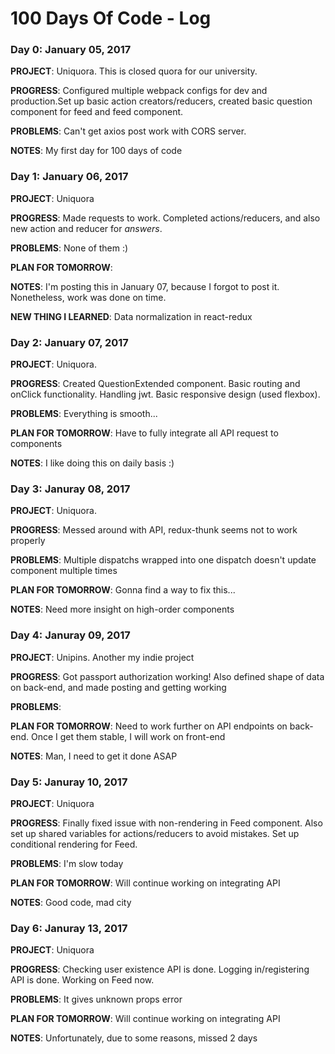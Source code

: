 # 100 Days Of Code - Log

### Day 0: January 05, 2017

**PROJECT**: Uniquora. This is closed quora for our university.

**PROGRESS**: Configured multiple webpack configs for dev and production.Set up basic action creators/reducers, created basic question component for feed and feed component.

**PROBLEMS**: Can't get axios post work with CORS server.

**NOTES**: My first day for 100 days of code

### Day 1: January 06, 2017

**PROJECT**: Uniquora

**PROGRESS**: Made requests to work. Completed actions/reducers, and also new action and reducer for *answers*.

**PROBLEMS**: None of them :)

**PLAN FOR TOMORROW**:

**NOTES**: I'm posting this in January 07, because I forgot to post it. Nonetheless, work was done on time.

**NEW THING I LEARNED**: Data normalization in react-redux

### Day 2: January 07, 2017

**PROJECT**: Uniquora. 

**PROGRESS**: Created QuestionExtended component. Basic routing and onClick functionality. Handling jwt. Basic responsive design (used flexbox).

**PROBLEMS**: Everything is smooth...

**PLAN FOR TOMORROW**: Have to fully integrate all API request to components

**NOTES**: I like doing this on daily basis :)

### Day 3: Januray 08, 2017

**PROJECT**: Uniquora. 

**PROGRESS**: Messed around with API, redux-thunk seems not to work properly

**PROBLEMS**: Multiple dispatchs wrapped into one dispatch doesn't update component multiple times

**PLAN FOR TOMORROW**: Gonna find a way to fix this...

**NOTES**: Need more insight on high-order components

### Day 4: Januray 09, 2017

**PROJECT**: Unipins. Another my indie project

**PROGRESS**: Got passport authorization working! Also defined shape of data on back-end, and made posting and getting working

**PROBLEMS**:

**PLAN FOR TOMORROW**: Need to work further on API endpoints on back-end. Once I get them stable, I will work on front-end

**NOTES**: Man, I need to get it done ASAP

### Day 5: Januray 10, 2017

**PROJECT**: Uniquora

**PROGRESS**: Finally fixed issue with non-rendering in Feed component. Also set up shared variables for actions/reducers to avoid mistakes. Set up conditional rendering for Feed.

**PROBLEMS**: I'm slow today

**PLAN FOR TOMORROW**: Will continue working on integrating API

**NOTES**: Good code, mad city

### Day 6: Januray 13, 2017

**PROJECT**: Uniquora

**PROGRESS**: Checking user existence API is done. Logging in/registering API is done. Working on Feed now.

**PROBLEMS**: It gives unknown props error

**PLAN FOR TOMORROW**: Will continue working on integrating API

**NOTES**: Unfortunately, due to some reasons, missed 2 days



